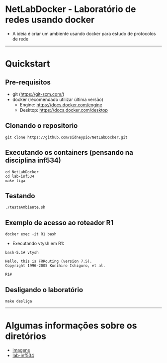 # NetLabDocker - Laboratório de redes usando docker
* A ideia é criar um ambiente usando docker para estudo de protocolos de rede

--- 

# Quickstart
## Pre-requisitos
* git (https://git-scm.com/)
* docker (recomendado utilizar última versão)
  * Engine: https://docs.docker.com/engine
  * Desktop: https://docs.docker.com/desktop
## Clonando o repositorio
```
git clone https://github.com/sidneypio/NetLabDocker.git
```

## Executando os containers (pensando na disciplina inf534)
```
cd NetLabDocker
cd lab-inf534
make liga
```

## Testando 
```
./testaAmbiente.sh
```

## Exemplo de acesso ao roteador R1
```
docker exec -it R1 bash
```
* Executando vtysh em R1:
```
bash-5.1# vtysh

Hello, this is FRRouting (version 7.5).
Copyright 1996-2005 Kunihiro Ishiguro, et al.

R1# 
```

## Desligando o laboratório
```
make desliga
```

---

# Algumas informações sobre os diretórios

* [imagens](https://github.com/sidneypio/NetLabDocker/tree/main/imagens#readme)
* [lab-inf534](https://github.com/sidneypio/NetLabDocker/tree/main/lab-inf534#readme)


